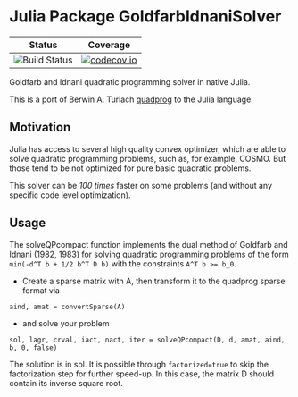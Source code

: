 # Julia Package GoldfarbIdnaniSolver
| Status | Coverage |
| :----: | :----: |
| ![Build Status](https://github.com/fabienlefloch/GoldfarbIdnaniSolver.jl/actions/workflows/julia-runtests.yml/badge.svg) | [![codecov.io](http://codecov.io/github/fabienlefloch/GoldfarbIdnaniSolver.jl/coverage.svg?branch=main)](http://codecov.io/github/fabienlefloch/GoldfarbIdnaniSolver.jl?branch=main) |

Goldfarb and Idnani quadratic programming solver in native Julia.

This is a port of Berwin A. Turlach [quadprog](https://github.com/cran/quadprog) to the Julia language.

## Motivation

Julia has access to several high quality convex optimizer, which are able to solve quadratic programming problems, such as, for example, COSMO. But those tend to be not optimized for pure basic quadratic problems.

This solver can be *100 times* faster on some problems (and without any specific code level optimization).

## Usage

The solveQPcompact function implements the dual method of Goldfarb and Idnani (1982, 1983) for solving quadratic programming problems of the form `min(-d^T b + 1/2 b^T D b)` with the constraints `A^T b >= b_0`.

- Create a sparse matrix with A, then transform it to the quadprog sparse format via

`aind, amat = convertSparse(A)`

- and solve your problem

 `sol, lagr, crval, iact, nact, iter = solveQPcompact(D, d, amat, aind, b, 0, false)`

 The solution is in sol. It is possible through `factorized=true` to skip the factorization step for further speed-up. In this case, the matrix D should contain its inverse square root.